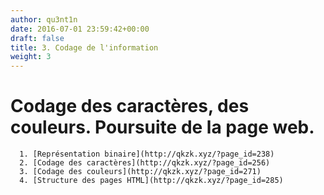 ```yaml
---
author: qu3nt1n
date: 2016-07-01 23:59:42+00:00
draft: false
title: 3. Codage de l'information
weight: 3
---
```


# Codage des caractères, des couleurs. Poursuite de la page web.






 	  1. [Représentation binaire](http://qkzk.xyz/?page_id=238)
 	  2. [Codage des caractères](http://qkzk.xyz/?page_id=256)
 	  3. [Codage des couleurs](http://qkzk.xyz/?page_id=271)
 	  4. [Structure des pages HTML](http://qkzk.xyz/?page_id=285)
